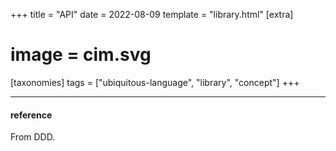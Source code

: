 +++
title = "API"
date = 2022-08-09
template = "library.html"
[extra]
#  image = cim.svg
[taxonomies]
   tags = ["ubiquitous-language", "library", "concept"]
+++


---
#### reference

From DDD.
